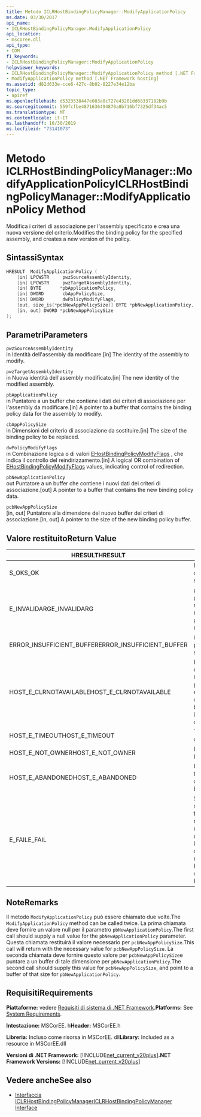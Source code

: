 ```yaml
---
title: Metodo ICLRHostBindingPolicyManager::ModifyApplicationPolicy
ms.date: 03/30/2017
api_name:
- ICLRHostBindingPolicyManager.ModifyApplicationPolicy
api_location:
- mscoree.dll
api_type:
- COM
f1_keywords:
- ICLRHostBindingPolicyManager::ModifyApplicationPolicy
helpviewer_keywords:
- ICLRHostBindingPolicyManager::ModifyApplicationPolicy method [.NET Framework hosting]
- ModifyApplicationPolicy method [.NET Framework hosting]
ms.assetid: d82d633e-cce6-427c-8b02-8227e34e12ba
topic_type:
- apiref
ms.openlocfilehash: d5323538447e083a0c727e43261dd68337182b9b
ms.sourcegitcommit: 559fcfbe4871636494870a8b716bf7325df34ac5
ms.translationtype: MT
ms.contentlocale: it-IT
ms.lasthandoff: 10/30/2019
ms.locfileid: "73141073"
---
```

# <a name="iclrhostbindingpolicymanagermodifyapplicationpolicy-method"></a><span data-ttu-id="4a54c-102">Metodo ICLRHostBindingPolicyManager::ModifyApplicationPolicy</span><span class="sxs-lookup"><span data-stu-id="4a54c-102">ICLRHostBindingPolicyManager::ModifyApplicationPolicy Method</span></span>
<span data-ttu-id="4a54c-103">Modifica i criteri di associazione per l'assembly specificato e crea una nuova versione del criterio.</span><span class="sxs-lookup"><span data-stu-id="4a54c-103">Modifies the binding policy for the specified assembly, and creates a new version of the policy.</span></span>  
  
## <a name="syntax"></a><span data-ttu-id="4a54c-104">Sintassi</span><span class="sxs-lookup"><span data-stu-id="4a54c-104">Syntax</span></span>  
  
```cpp  
HRESULT  ModifyApplicationPolicy (  
    [in] LPCWSTR     pwzSourceAssemblyIdentity,   
    [in] LPCWSTR     pwzTargetAssemblyIdentity,  
    [in] BYTE       *pbApplicationPolicy,  
    [in] DWORD       cbAppPolicySize,  
    [in] DWORD       dwPolicyModifyFlags,  
    [out, size_is(*pcbNewAppPolicySize)] BYTE *pbNewApplicationPolicy,   
    [in, out] DWORD *pcbNewAppPolicySize  
);  
```  
  
## <a name="parameters"></a><span data-ttu-id="4a54c-105">Parametri</span><span class="sxs-lookup"><span data-stu-id="4a54c-105">Parameters</span></span>  
 `pwzSourceAssemblyIdentity`  
 <span data-ttu-id="4a54c-106">in Identità dell'assembly da modificare.</span><span class="sxs-lookup"><span data-stu-id="4a54c-106">[in] The identity of the assembly to modify.</span></span>  
  
 `pwzTargetAssemblyIdentity`  
 <span data-ttu-id="4a54c-107">in Nuova identità dell'assembly modificato.</span><span class="sxs-lookup"><span data-stu-id="4a54c-107">[in] The new identity of the modified assembly.</span></span>  
  
 `pbApplicationPolicy`  
 <span data-ttu-id="4a54c-108">in Puntatore a un buffer che contiene i dati dei criteri di associazione per l'assembly da modificare.</span><span class="sxs-lookup"><span data-stu-id="4a54c-108">[in] A pointer to a buffer that contains the binding policy data for the assembly to modify.</span></span>  
  
 `cbAppPolicySize`  
 <span data-ttu-id="4a54c-109">in Dimensioni del criterio di associazione da sostituire.</span><span class="sxs-lookup"><span data-stu-id="4a54c-109">[in] The size of the binding policy to be replaced.</span></span>  
  
 `dwPolicyModifyFlags`  
 <span data-ttu-id="4a54c-110">in Combinazione logica o di valori [EHostBindingPolicyModifyFlags](../../../../docs/framework/unmanaged-api/hosting/ehostbindingpolicymodifyflags-enumeration.md) , che indica il controllo del reindirizzamento.</span><span class="sxs-lookup"><span data-stu-id="4a54c-110">[in] A logical OR combination of [EHostBindingPolicyModifyFlags](../../../../docs/framework/unmanaged-api/hosting/ehostbindingpolicymodifyflags-enumeration.md) values, indicating control of redirection.</span></span>  
  
 `pbNewApplicationPolicy`  
 <span data-ttu-id="4a54c-111">out Puntatore a un buffer che contiene i nuovi dati dei criteri di associazione.</span><span class="sxs-lookup"><span data-stu-id="4a54c-111">[out] A pointer to a buffer that contains the new binding policy data.</span></span>  
  
 `pcbNewAppPolicySize`  
 <span data-ttu-id="4a54c-112">[in, out] Puntatore alla dimensione del nuovo buffer dei criteri di associazione.</span><span class="sxs-lookup"><span data-stu-id="4a54c-112">[in, out] A pointer to the size of the new binding policy buffer.</span></span>  
  
## <a name="return-value"></a><span data-ttu-id="4a54c-113">Valore restituito</span><span class="sxs-lookup"><span data-stu-id="4a54c-113">Return Value</span></span>  
  
|<span data-ttu-id="4a54c-114">HRESULT</span><span class="sxs-lookup"><span data-stu-id="4a54c-114">HRESULT</span></span>|<span data-ttu-id="4a54c-115">Descrizione</span><span class="sxs-lookup"><span data-stu-id="4a54c-115">Description</span></span>|  
|-------------|-----------------|  
|<span data-ttu-id="4a54c-116">S_OK</span><span class="sxs-lookup"><span data-stu-id="4a54c-116">S_OK</span></span>|<span data-ttu-id="4a54c-117">Il criterio è stato modificato correttamente.</span><span class="sxs-lookup"><span data-stu-id="4a54c-117">The policy was modified successfully.</span></span>|  
|<span data-ttu-id="4a54c-118">E_INVALIDARG</span><span class="sxs-lookup"><span data-stu-id="4a54c-118">E_INVALIDARG</span></span>|<span data-ttu-id="4a54c-119">`pwzSourceAssemblyIdentity` o `pwzTargetAssemblyIdentity` è un riferimento null.</span><span class="sxs-lookup"><span data-stu-id="4a54c-119">`pwzSourceAssemblyIdentity` or `pwzTargetAssemblyIdentity` was a null reference.</span></span>|  
|<span data-ttu-id="4a54c-120">ERROR_INSUFFICIENT_BUFFER</span><span class="sxs-lookup"><span data-stu-id="4a54c-120">ERROR_INSUFFICIENT_BUFFER</span></span>|<span data-ttu-id="4a54c-121">il `pbNewApplicationPolicy` è troppo piccolo.</span><span class="sxs-lookup"><span data-stu-id="4a54c-121">`pbNewApplicationPolicy` is too small.</span></span>|  
|<span data-ttu-id="4a54c-122">HOST_E_CLRNOTAVAILABLE</span><span class="sxs-lookup"><span data-stu-id="4a54c-122">HOST_E_CLRNOTAVAILABLE</span></span>|<span data-ttu-id="4a54c-123">Il Common Language Runtime (CLR) non è stato caricato in un processo oppure CLR si trova in uno stato in cui non è possibile eseguire codice gestito o elaborare la chiamata correttamente.</span><span class="sxs-lookup"><span data-stu-id="4a54c-123">The common language runtime (CLR) has not been loaded into a process, or the CLR is in a state in which it cannot run managed code or process the call successfully.</span></span>|  
|<span data-ttu-id="4a54c-124">HOST_E_TIMEOUT</span><span class="sxs-lookup"><span data-stu-id="4a54c-124">HOST_E_TIMEOUT</span></span>|<span data-ttu-id="4a54c-125">Timeout della chiamata.</span><span class="sxs-lookup"><span data-stu-id="4a54c-125">The call timed out.</span></span>|  
|<span data-ttu-id="4a54c-126">HOST_E_NOT_OWNER</span><span class="sxs-lookup"><span data-stu-id="4a54c-126">HOST_E_NOT_OWNER</span></span>|<span data-ttu-id="4a54c-127">Il chiamante non è il proprietario del blocco.</span><span class="sxs-lookup"><span data-stu-id="4a54c-127">The caller does not own the lock.</span></span>|  
|<span data-ttu-id="4a54c-128">HOST_E_ABANDONED</span><span class="sxs-lookup"><span data-stu-id="4a54c-128">HOST_E_ABANDONED</span></span>|<span data-ttu-id="4a54c-129">Un evento è stato annullato mentre un thread bloccato o Fiber era in attesa su di esso.</span><span class="sxs-lookup"><span data-stu-id="4a54c-129">An event was canceled while a blocked thread or fiber was waiting on it.</span></span>|  
|<span data-ttu-id="4a54c-130">E_FAIL</span><span class="sxs-lookup"><span data-stu-id="4a54c-130">E_FAIL</span></span>|<span data-ttu-id="4a54c-131">Si è verificato un errore irreversibile sconosciuto.</span><span class="sxs-lookup"><span data-stu-id="4a54c-131">An unknown catastrophic failure occurred.</span></span> <span data-ttu-id="4a54c-132">Dopo che un metodo restituisce E_FAIL, CLR non è più utilizzabile all'interno del processo.</span><span class="sxs-lookup"><span data-stu-id="4a54c-132">After a method returns E_FAIL, the CLR is no longer usable within the process.</span></span> <span data-ttu-id="4a54c-133">Le chiamate successive ai metodi di hosting restituiscono HOST_E_CLRNOTAVAILABLE.</span><span class="sxs-lookup"><span data-stu-id="4a54c-133">Subsequent calls to hosting methods return HOST_E_CLRNOTAVAILABLE.</span></span>|  
  
## <a name="remarks"></a><span data-ttu-id="4a54c-134">Note</span><span class="sxs-lookup"><span data-stu-id="4a54c-134">Remarks</span></span>  
 <span data-ttu-id="4a54c-135">Il metodo `ModifyApplicationPolicy` può essere chiamato due volte.</span><span class="sxs-lookup"><span data-stu-id="4a54c-135">The `ModifyApplicationPolicy` method can be called twice.</span></span> <span data-ttu-id="4a54c-136">La prima chiamata deve fornire un valore null per il parametro `pbNewApplicationPolicy`.</span><span class="sxs-lookup"><span data-stu-id="4a54c-136">The first call should supply a null value for the `pbNewApplicationPolicy` parameter.</span></span> <span data-ttu-id="4a54c-137">Questa chiamata restituirà il valore necessario per `pcbNewAppPolicySize`.</span><span class="sxs-lookup"><span data-stu-id="4a54c-137">This call will return with the necessary value for `pcbNewAppPolicySize`.</span></span> <span data-ttu-id="4a54c-138">La seconda chiamata deve fornire questo valore per `pcbNewAppPolicySize`e puntare a un buffer di tale dimensione per `pbNewApplicationPolicy`.</span><span class="sxs-lookup"><span data-stu-id="4a54c-138">The second call should supply this value for `pcbNewAppPolicySize`, and point to a buffer of that size for `pbNewApplicationPolicy`.</span></span>  
  
## <a name="requirements"></a><span data-ttu-id="4a54c-139">Requisiti</span><span class="sxs-lookup"><span data-stu-id="4a54c-139">Requirements</span></span>  
 <span data-ttu-id="4a54c-140">**Piattaforme:** vedere [Requisiti di sistema di .NET Framework](../../../../docs/framework/get-started/system-requirements.md).</span><span class="sxs-lookup"><span data-stu-id="4a54c-140">**Platforms:** See [System Requirements](../../../../docs/framework/get-started/system-requirements.md).</span></span>  
  
 <span data-ttu-id="4a54c-141">**Intestazione:** MSCorEE. h</span><span class="sxs-lookup"><span data-stu-id="4a54c-141">**Header:** MSCorEE.h</span></span>  
  
 <span data-ttu-id="4a54c-142">**Libreria:** Incluso come risorsa in MSCorEE. dll</span><span class="sxs-lookup"><span data-stu-id="4a54c-142">**Library:** Included as a resource in MSCorEE.dll</span></span>  
  
 <span data-ttu-id="4a54c-143">**Versioni di .NET Framework:** [!INCLUDE[net_current_v20plus](../../../../includes/net-current-v20plus-md.md)]</span><span class="sxs-lookup"><span data-stu-id="4a54c-143">**.NET Framework Versions:** [!INCLUDE[net_current_v20plus](../../../../includes/net-current-v20plus-md.md)]</span></span>  
  
## <a name="see-also"></a><span data-ttu-id="4a54c-144">Vedere anche</span><span class="sxs-lookup"><span data-stu-id="4a54c-144">See also</span></span>

- [<span data-ttu-id="4a54c-145">Interfaccia ICLRHostBindingPolicyManager</span><span class="sxs-lookup"><span data-stu-id="4a54c-145">ICLRHostBindingPolicyManager Interface</span></span>](../../../../docs/framework/unmanaged-api/hosting/iclrhostbindingpolicymanager-interface.md)
